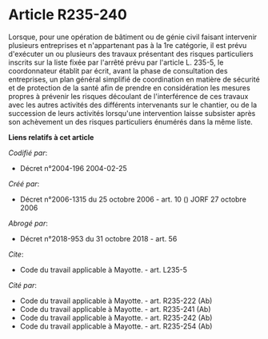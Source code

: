 # Article R235-240

Lorsque, pour une opération de bâtiment ou de génie civil faisant intervenir plusieurs entreprises et n'appartenant pas à la
1re catégorie, il est prévu d'exécuter un ou plusieurs des travaux présentant des risques particuliers inscrits sur la liste
fixée par l'arrêté prévu par l'article L. 235-5, le coordonnateur établit par écrit, avant la phase de consultation des
entreprises, un plan général simplifié de coordination en matière de sécurité et de protection de la santé afin de prendre en
considération les mesures propres à prévenir les risques découlant de l'interférence de ces travaux avec les autres activités
des différents intervenants sur le chantier, ou de la succession de leurs activités lorsqu'une intervention laisse subsister
après son achèvement un des risques particuliers énumérés dans la même liste.

**Liens relatifs à cet article**

_Codifié par_:

  - Décret n°2004-196 2004-02-25

_Créé par_:

  - Décret n°2006-1315 du 25 octobre 2006 - art. 10 () JORF 27 octobre 2006

_Abrogé par_:

  - Décret n°2018-953 du 31 octobre 2018 - art. 56

_Cite_:

  - Code du travail applicable à Mayotte. - art. L235-5

_Cité par_:

  - Code du travail applicable à Mayotte. - art. R235-222 (Ab)
  - Code du travail applicable à Mayotte. - art. R235-241 (Ab)
  - Code du travail applicable à Mayotte. - art. R235-242 (Ab)
  - Code du travail applicable à Mayotte. - art. R235-254 (Ab)
